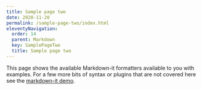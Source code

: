 ```yaml
---
title: Sample page two 
date: 2020-11-20
permalink: /sample-page-two/index.html
eleventyNavigation:
  order: 14
  parent: Markdown
  key: SamplePageTwo
  title: Sample page two
---
```

This page shows the available Markdown-it formatters available to you with examples. For a few more bits of syntax or plugins that are not covered here see the [markdown-it demo](https://markdown-it.github.io/).
